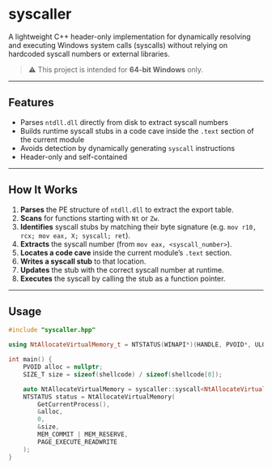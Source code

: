 # syscaller

A lightweight C++ header-only implementation for dynamically resolving and executing Windows system calls (syscalls) without relying on hardcoded syscall numbers or external libraries.

> ⚠️ This project is intended for **64-bit Windows** only.

---

## Features

- Parses `ntdll.dll` directly from disk to extract syscall numbers
- Builds runtime syscall stubs in a code cave inside the `.text` section of the current module
- Avoids detection by dynamically generating `syscall` instructions
- Header-only and self-contained

---

## How It Works

1. **Parses** the PE structure of `ntdll.dll` to extract the export table.
2. **Scans** for functions starting with `Nt` or `Zw`.
3. **Identifies** syscall stubs by matching their byte signature (e.g. `mov r10, rcx; mov eax, X; syscall; ret`).
4. **Extracts** the syscall number (from `mov eax, <syscall_number>`).
5. **Locates a code cave** inside the current module’s `.text` section.
6. **Writes a syscall stub** to that location.
7. **Updates** the stub with the correct syscall number at runtime.
8. **Executes** the syscall by calling the stub as a function pointer.

---

## Usage

```cpp
#include "syscaller.hpp"

using NtAllocateVirtualMemory_t = NTSTATUS(WINAPI*)(HANDLE, PVOID*, ULONG_PTR, PSIZE_T, ULONG, ULONG);

int main() {
    PVOID alloc = nullptr;
    SIZE_T size = sizeof(shellcode) / sizeof(shellcode[0]);

    auto NtAllocateVirtualMemory = syscaller::syscall<NtAllocateVirtualMemory_t>("NtAllocateVirtualMemory");
    NTSTATUS status = NtAllocateVirtualMemory(
        GetCurrentProcess(),
        &alloc,
        0,
        &size,
        MEM_COMMIT | MEM_RESERVE,
        PAGE_EXECUTE_READWRITE
    );
}
